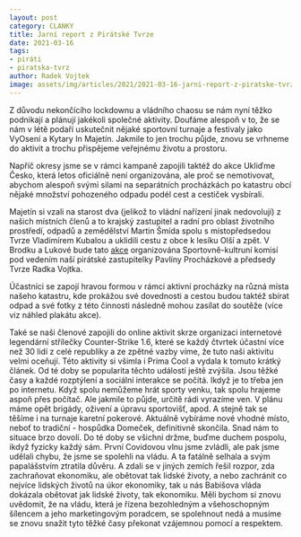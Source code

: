```yaml
---
layout: post
category: CLANKY
title: Jarní report z Pirátské Tvrze
date: 2021-03-16
tags: 
- piráti
- piratska-tvrz
author: Radek Vojtek
image: assets/img/articles/2021/2021-03-16-jarni-report-z-piratske-tvrze.jpg  #751x422 pixelu
---
```

Z důvodu nekončícího lockdownu a vládního chaosu se nám nyní těžko podnikají a plánují jakékoli společné aktivity. Doufáme alespoň v to, že se nám v létě podaří uskutečnit nějaké sportovní turnaje a festivaly jako VyOsení a Kytary In Majetín.
Jakmile to jen trochu půjde, znovu se vrhneme do aktivit a trochu přispějeme veřejnému životu a prostoru.

Napříč okresy jsme se v rámci kampaně zapojili taktéž do akce Ukliďme Česko, která letos oficiálně není organizována, ale proč se nemotivovat, abychom alespoň svými silami na separátních procházkách po katastru obcí nějaké množství pohozeného odpadu podél cest a cestiček vysbírali.

Majetín si vzali na starost dva (jelikož to vládní nařízení jinak nedovolují) z našich místních členů a to krajský zastupitel a radní pro oblast životního prostředí, odpadů a zemědělství Martin Šmída spolu s místopředsedou Tvrze Vladimírem Kubalou a uklidili cestu z obce k lesíku Olší a zpět.
V Brodku a Lukové bude tato [akce](https://www.facebook.com/events/829599157593053/) organizována Sportovně-kultruní komisí pod vedením naší pirátské zastupitelky Pavlíny Procházkové a předsedy Tvrze Radka Vojtka.

Účastníci se zapojí hravou formou v rámci aktivní procházky na různá místa našeho katastru, kde prokážou své dovednosti a cestou budou taktéž sbírat odpad a své fotky z této činnosti následně mohou zasílat do soutěže (více viz náhled plakátu akce).

Také se naši členové zapojili do online aktivit skrze organizaci internetové legendární střílečky Counter-Strike 1.6, které se každý čtvrtek účastní více než 30 lidí z celé republiky a ze zpětné vazby víme, že tuto naši aktivitu velmi oceňují. Této aktivity si všimla i Prima Cool a vydala k tomuto krátký článek. Od té doby se popularita těchto událostí ještě zvýšila. Jsou těžké časy a každé rozptýlení a sociální interakce se počítá. Ikdyž je to třeba jen po internetu. Když spolu nemůžeme hrát sporty venku, tak spolu hrajeme aspoň přes počítač. Ale jakmile to půjde, určitě rádi vyrazíme ven. V plánu máme opět brigády, oživení a úpravu sportovišť, apod. A stejně tak se těšíme i na turnaje karetní pokerové. Aktuálně vybíráme nové vhodné místo, neboť to tradiční - hospůdka Domeček, definitivně skončila. Snad nám to situace brzo dovolí. Do té doby se všichni držme, buďme duchem pospolu, ikdyž fyzicky každý sám. První Covidovou vlnu jsme zvládli, ale pak jsme udělali chybu, že jsme se spolehli na vládu. A ta fatálně selhala a svým papalášstvím ztratila důvěru. A zdali se v jiných zemích řešil rozpor, zda zachraňovat ekonomiku, ale obětovat tak lidské životy, a nebo zachránit co nejvíce lidských životů na úkor ekonomiky, tak u nás Babišova vláda dokázala obětovat jak lidské životy, tak ekonomiku. Měli bychom si znovu uvědomit, že na vládu, která je řízena bezohledným a všehoschopným šílencem a jeho marketingovým poradcem, se spolehnout nedá a musíme se znovu snažit tyto těžké časy překonat vzájemnou pomocí a respektem.

